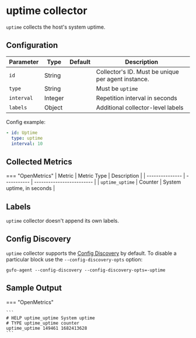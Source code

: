 # uptime collector

`uptime` collects the host's system uptime.

## Configuration

| Parameter  | Type    | Default | Description                                        |
| ---------- | ------- | ------- | -------------------------------------------------- |
| `id`       | String  |         | Collector's ID. Must be unique per agent instance. |
| `type`     | String  |         | Must be `uptime`                                   |
| `interval` | Integer |         | Repetition interval in seconds                     |
| `labels`   | Object  |         | Additional collector-level labels                  |

Config example:

``` yaml
- id: Uptime
  type: uptime
  interval: 10
```

## Collected Metrics

=== "OpenMetrics"
  | Metric          | Metric Type | Description               |
  | --------------- | ----------- | ------------------------- |
  | `uptime_uptime` | Counter     | System uptime, in seconds |

## Labels

`uptime` collector doesn't append its own labels.

## Config Discovery

`uptime` collector supports the [Config Discovery](../config_discovery.md) by default.
To disable a particular block use the `--config-discovery-opts` option:

``` shell
gufo-agent --config-discovery --config-discovery-opts=-uptime
```

## Sample Output

=== "OpenMetrics"

    ```
    # HELP uptime_uptime System uptime
    # TYPE uptime_uptime counter
    uptime_uptime 149461 1682413628
    ```